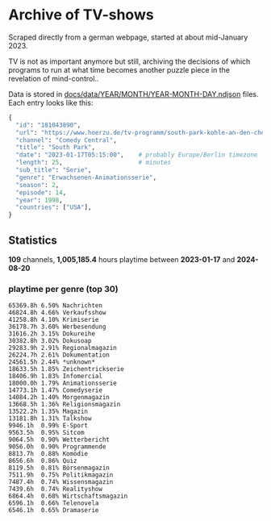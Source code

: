 # Archive of TV-shows

Scraped directly from a german webpage, started at about mid-January 2023.

TV is not as important anymore but still, archiving the decisions of which programs to run at what time
becomes another puzzle piece in the revelation of mind-control.. 

Data is stored in [docs/data/YEAR/MONTH/YEAR-MONTH-DAY.ndjson](docs/data/) files. 
Each entry looks like this:

```python
{
  "id": "181043890", 
  "url": "https://www.hoerzu.de/tv-programm/south-park-kohle-an-den-chefkoch/bid_181043890/", 
  "channel": "Comedy Central", 
  "title": "South Park", 
  "date": "2023-01-17T05:15:00",    # probably Europe/Berlin timezone 
  "length": 25,                     # minutes 
  "sub_title": "Serie", 
  "genre": "Erwachsenen-Animationsserie", 
  "season": 2, 
  "episode": 14, 
  "year": 1998, 
  "countries": ["USA"],
}
```

## Statistics

**109** channels, **1,005,185.4** hours playtime between **2023-01-17** and **2024-08-20**


### playtime per genre (top 30)

    65369.8h 6.50% Nachrichten
    46824.8h 4.66% Verkaufsshow
    41258.8h 4.10% Krimiserie
    36178.7h 3.60% Werbesendung
    31616.2h 3.15% Dokureihe
    30382.8h 3.02% Dokusoap
    29283.9h 2.91% Regionalmagazin
    26224.7h 2.61% Dokumentation
    24561.5h 2.44% *unknown*
    18633.5h 1.85% Zeichentrickserie
    18406.9h 1.83% Infomercial
    18000.0h 1.79% Animationsserie
    14773.1h 1.47% Comedyserie
    14084.2h 1.40% Morgenmagazin
    13668.5h 1.36% Religionsmagazin
    13522.2h 1.35% Magazin
    13181.8h 1.31% Talkshow
    9946.1h  0.99% E-Sport
    9563.5h  0.95% Sitcom
    9064.5h  0.90% Wetterbericht
    9056.0h  0.90% Programmende
    8813.7h  0.88% Komödie
    8656.6h  0.86% Quiz
    8119.5h  0.81% Börsenmagazin
    7511.9h  0.75% Politikmagazin
    7487.4h  0.74% Wissensmagazin
    7439.6h  0.74% Realityshow
    6864.4h  0.68% Wirtschaftsmagazin
    6596.1h  0.66% Telenovela
    6546.1h  0.65% Dramaserie
